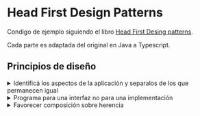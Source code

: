 # Head First Design Patterns

Condigo de ejemplo siguiendo el libro
[Head First Desing patterns](https://www.oreilly.com/library/view/head-first-design/9781492077992/).

Cada parte es adaptada del original en Java a Typescript.

## Principios de diseño

<details>
  <summary>Identificá los aspectos de la aplicación y separalos de los que permanecen
  igual</summary>
  
  Esto se refiere a que si tengo que meter mano siempre en la misma
  clase (ya sea por cambios de requerimientos o librerías), debería hacer que el
  resto del código sea independiente de esta implementación asi asi los cambios
  que hago tienen el menor efecto posible en otras clases.
</details>

<details>
  <summary>  Programa para una interfaz no para una implementación </summary>
  
 La idea detrás de
  este principio es que en vez de programar los comportamientos en la superclase
  o en la clase lo que podemos hacer es tener una interfaz que modele
  comportamientos y clases que representen cada tipo de comportamiento. Es decir
  el cada comportamiento va a estar representado por una clase y va a ser
  instancia de quien posee el comportamiento. Por ejemplo tendríamos la clase FlyWithWings, FlusWithAirplante, etc.

Es importante notar que programamos de esta manera, la clase que posee dicho
comportamiento (`Behaviors`) no tiene conocimiento de la implementación del
mismo, ni si lo tiene o no. Ej: en la clase Duck no hay registro de como se
implementa volar , solo que tiene dicho comportamiento (`Behaviors`). Otra
ventaja es que se puede agregar y quitar comportamientos a un objeto de forma
dinámica.

</details>

<details>
  <summary>  Favorecer composición sobre herencia </summary>
  
 Crear sistemas usando composición nos da mas flexibilidad. No solo nos deja encapsular una familia de algoritmos en su propio conjunto de clases sino que también nos deja cambiar el comportamiento en tiempo de ejecución.

</details>
